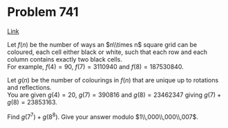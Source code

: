 # Problem 741

[Link](https://projecteuler.net/problem=741)

Let $f(n)$ be the number of ways an $n\\times n$ square grid can be coloured, each cell either black or white, such that each row and each column contains exactly two black cells.  
For example, $f(4)=90$, $f(7) = 3110940$ and $f(8) = 187530840$. 

Let $g(n)$ be the number of colourings in $f(n)$ that are unique up to rotations and reflections.  
You are given $g(4)=20$, $g(7) = 390816$ and $g(8) = 23462347$ giving $g(7)+g(8) = 23853163$. 

Find $g(7^7) + g(8^8)$. Give your answer modulo $1\\,000\\,000\\,007$.
